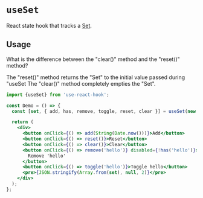 # `useSet`

React state hook that tracks a [Set](https://developer.mozilla.org/en-US/docs/Web/JavaScript/Reference/Global_Objects/Set).

## Usage

What is the difference between the "clear()" method and the "reset()" method?

The "reset()" method returns the "Set" to the initial value passed during "useSet
The "clear()" method completely empties the "Set".

```jsx
import {useSet} from 'use-react-hook';

const Demo = () => {
  const [set, { add, has, remove, toggle, reset, clear }] = useSet(new Set(['hello']));

  return (
    <div>
      <button onClick={() => add(String(Date.now()))}>Add</button>
      <button onClick={() => reset()}>Reset</button>
      <button onClick={() => clear()}>Clear</button>
      <button onClick={() => remove('hello')} disabled={!has('hello')}>
        Remove 'hello'
      </button>
      <button onClick={() => toggle('hello')}>Toggle hello</button>
      <pre>{JSON.stringify(Array.from(set), null, 2)}</pre>
    </div>
  );
};
```

